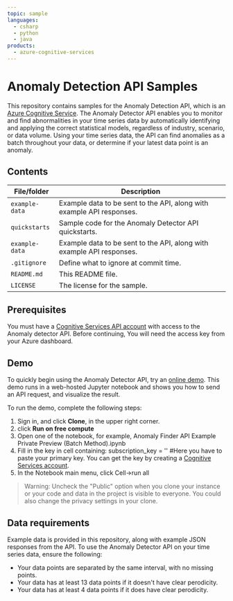 ```yaml
---
topic: sample
languages:
  - csharp
  - python
  - java
products:
  - azure-cognitive-services
---
```


# Anomaly Detection API Samples

This repository contains samples for the Anomaly Detection API, which is an [Azure Cognitive Service](https://docs.microsoft.com/azure/cognitive-services/). The Anomaly Detector API enables you to monitor and find abnormalities in your time series data by automatically identifying and applying the correct statistical models, regardless of industry, scenario, or data volume. Using your time series data, the API can find anomalies as a batch throughout your data, or determine if your latest data point is an anomaly. 

## Contents

| File/folder | Description |
|-------------|-------------|
| `example-data`       | Example data to be sent to the API, along with example API responses.  |
| `quickstarts`       | Sample code for the Anomaly Detector API quickstarts.  |
| `example-data`       | Example data to be sent to the API, along with example API responses.  |
| `.gitignore` | Define what to ignore at commit time. |
| `README.md` | This README file. |
| `LICENSE`   | The license for the sample. |

## Prerequisites

You must have a [Cognitive Services API account](https://docs.microsoft.com/azure/cognitive-services/cognitive-services-apis-create-account) with access to the Anomaly detector API. Before continuing, You will need the access key from your Azure dashboard.

## Demo

To quickly begin using the Anomaly Detector API, try an [online demo](https://notebooks.azure.com/AzureAnomalyDetection/projects/anomalydetector). This demo runs in a web-hosted Jupyter notebook and shows you how to send an API request, and visualize the result.

To run the demo, complete the following steps:
  
1.	Sign in, and click **Clone**, in the upper right corner.
3.	click **Run on free compute**
4.	Open one of the notebook, for example, Anomaly Finder API Example Private Preview (Batch Method).ipynb
5.	Fill in the key in cell containing:  subscription_key = '' #Here you have to paste your primary key. You can get the key by creating a [Cognitive Services account](../cognitive-services-apis-create-account.md).
6.	In the Notebook main menu, click Cell->run all

> Warning: Uncheck the "Public" option when you clone your instance or your code and data in the project is visible to everyone. You could also change the privacy settings in your clone. 

## Data requirements

Example data is provided in this repository, along with example JSON responses from the API. To use the Anomaly Detector API on your time series data, ensure the following:

* Your data points are separated by the same interval, with no missing points.
* Your data has at least 13 data points if it doesn't have clear perodicity.
* Your data has at least 4 data points if it does have clear perodicity.
